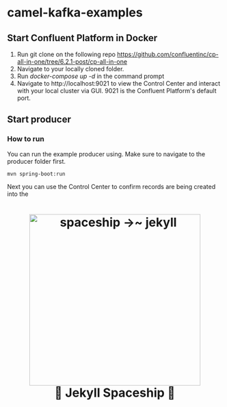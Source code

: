 # camel-kafka-examples

## Start Confluent Platform in Docker
1. Run git clone on the following repo https://github.com/confluentinc/cp-all-in-one/tree/6.2.1-post/cp-all-in-one
2. Navigate to your locally cloned folder.
3. Run _docker-compose up -d_ in the command prompt
4. Navigate to http://localhost:9021 to view the Control Center and interact with your local cluster via GUI. 9021 is the Confluent Platform's default port.


## Start producer

### How to run

You can run the example producer using.  Make sure to navigate to the producer folder first.

    mvn spring-boot:run

Next you can use the Control Center to confirm records are being created into the 

<h1 align="center">
  <a href="https://github.com/jeffreytse/jekyll-spaceship">
    <img alt="spaceship →~ jekyll" src="https://raw.githubusercontent.com/jeffreytse/jekyll-spaceship/master/logos/jekyll-spaceship-logo.png" width="400">
  </a>
  <br> 🚀 Jekyll Spaceship 🚀 <br>
</h1>
